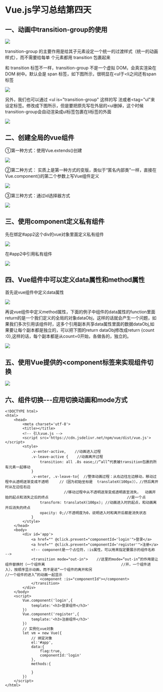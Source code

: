 #                           Vue.js学习总结第四天

## 一、动画中transition-group的使用

![](https://javaalliance.oss-cn-shenzhen.aliyuncs.com/img/20190425212631.png)

transition-group 的主要作用是给其子元素设定一个统一的过渡样式（统一的动画样式），而不需要给每单
个元素都用 transition 包裹起来

和 transition 标签不一样，transition-group 不是一个虚拟 DOM，会真实渲染在 DOM
树中。默认会是 span 标签，如下图所示，很明显在<ul于<li之间还有span标签

![](https://javaalliance.oss-cn-shenzhen.aliyuncs.com/img/20190425212656.png)

另外，我们也可以通过 <ul is="transition-group" 这样的写
法或者<tag="ul"来设定标签。修改成下图所示，但是要把原先写在外层的<ul删掉，这个时候transition-group会自动渲染成ul标签包裹在li标签的外面

![](https://javaalliance.oss-cn-shenzhen.aliyuncs.com/img/20190425212736.png)



##  二、创建全局的vue组件

①第一种方式：使用Vue.extends()创建

![](https://javaalliance.oss-cn-shenzhen.aliyuncs.com/img/20190425212806.png)

②第二种方式：   实质上是第一种方式的变版，类似于“匿名内部类”一样，直接在Vue.component()的第二个参数上写Vue组件定义

![](https://javaalliance.oss-cn-shenzhen.aliyuncs.com/img/20190425212827.png)

③第三种方式：通过id选择器方式

![](https://javaalliance.oss-cn-shenzhen.aliyuncs.com/img/20190425212851.png)



##  三、使用component定义私有组件

先在绑定#app2这个div的vue对象里面定义私有组件

![](https://javaalliance.oss-cn-shenzhen.aliyuncs.com/img/20190425212909.png)

在#app2中引用私有组件

![](https://javaalliance.oss-cn-shenzhen.aliyuncs.com/img/20190425212924.png)



##    四、Vue组件中可以定义data属性和method属性

  首先说vue组件中定义data属性

![](https://javaalliance.oss-cn-shenzhen.aliyuncs.com/img/20190425212942.png)

再说vue组件中定义method属性，下面的例子中组件的data属性的function里面return的是一个我们定义的全局的对象dataObj，这样的话就会产生一个问题，如果我们多次引用该组件时，这多个引用副本共享data属性里面的数据dataObj,如果要让每个副本都是独立的，可以把下图的return dataObj修改成return {count :0},这样的话，每个副本都是从count=0开始，各做各的，独立的。

![](https://javaalliance.oss-cn-shenzhen.aliyuncs.com/img/20190425213003.png)

##   五、使用Vue提供的<component标签来实现组件切换

![](https://javaalliance.oss-cn-shenzhen.aliyuncs.com/img/20190425225302.png)

##   六、组件切换---应用切换动画和mode方式
```
<!DOCTYPE html>
<html>
    <head>
        <meta charset='utf-8'>
        <title></title>
        <!-- 引入vue.js -->
        <script src='https://cdn.jsdelivr.net/npm/vue/dist/vue.js'></script>
        <style>
            .v-enter-active,    //动画进入过程
            .v-leave-active {    //动画离开过程
                transition: all .8s ease;//“all”代表被transition包裹的所有元素一起移动
            }    
            .v-enter, .v-leave-to{  //整体动画过程：从右边往左边移动，移动过程中从透明逐渐变成不透明     //（因为初始坐标是  translateX(100px)），//然后离开时从左边往右边 
                           //移动过程中从不透明逐渐变成透明直至消失，  动画开始的起点和消失之后的终点                                    //是一个点 
                transform: translateX(100px); //动画进入时的起点，和动画离开后消失的终点
                opacity: 0;//不透明度为0，说明进入时和离开后都是消失状态
            }
        </style>
    </head>
    <body>
        <div id='app'>
            <a href="" @click.prevent="componentId='login'">登录</a>
            <a href="" @click.prevent="componentId='register'">注册</a>
            <!-- component是一个占位符，:is属性，可以用来指定要展示的组件名称 -->
            <transition mode="out-in">    //这里的mode=“out-in”的作用是让组件替换时（一个组件离                                   //开，一个组件进入），按顺序显示动画，而不是说“一个组件的离开和另                                  //一个组件的进入”的动画一起显示
                <component :is="componentId"></component>
            </transition>           
        </div>  
    </body>
    <script>
        Vue.component('login',{
            template:'<h3>登录组件</h3>'
        })
        Vue.component('register',{
            template:'<h3>注册组件</h3>'
        })
        // 实例化vue对象
        let vm = new Vue({
            // 绑定对象
            el:'#app',
            data:{
                flag:true,
                componentId:'login'
            },
            methods:{
                
            }
        })
    </script>
</html>
```


